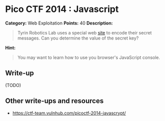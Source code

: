 # Pico CTF 2014 : Javascript

**Category:** Web Exploitation
**Points:** 40
**Description:**

>Tyrin Robotics Lab uses a special web [site](https://picoctf.com/api/autogen/serve/index.html?static=false&pid=b1d725db54a1fb027ea6bbd78f9a7d0b) to encode their secret messages. Can you determine the value of the secret key?

**Hint:**
>You may want to learn how to use you browser's JavaScript console.

## Write-up

(TODO)

## Other write-ups and resources

* <https://ctf-team.vulnhub.com/picoctf-2014-javascrypt/>
